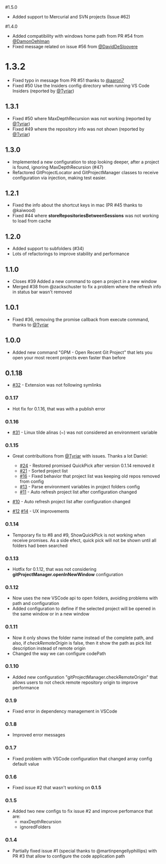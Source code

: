 #1.5.0
  - Added support to Mercurial and SVN projects (Issue #62)

#1.4.0
  - Added compatibility with windows home path from PR #54 from [@DamonOehlman](https://github.com/DamonOehlman)
  - Fixed message related on issue #56 from [@DavidDeSloovere](https://github.com/DavidDeSloovere)

# 1.3.2
  - Fixed typo in message from PR #51 thanks to [@aaron7](https://github.com/aaron7)
  - Fixed #50 Use the Insiders config directory when running VS Code Insiders (reported by [@Tyriar](https://github.com/Tyriar))

## 1.3.1
  - Fixed #50 where MaxDepthRecursion was not working (reported by [@Tyriar](https://github.com/Tyriar))
  - Fixed #49 where the repository info was not shown (reported by [@Tyriar](https://github.com/Tyriar))

## 1.3.0
  - Implemented a new configuration to stop looking deeper, after a project is found, ignoring MaxDepthRecursion (#47)
  - Refactored GitProjectLocator and GitProjectManager classes to receive configuration via injection, making test easier.

## 1.2.1
  - Fixed the info about the shortcut keys in mac (PR #45 thanks to @kaiwood)
  - Fixed #44 where **storeRepositoriesBetweenSessions** was not working to load from cache

## 1.2.0
  - Added support to subfolders (#34)
  - Lots of refactorings to improve stability and performance

## 1.1.0
  - Closes #39 Added a new command to open a project in a new window
  - Merged #38 from @zackschuster to fix a problem where the refresh info in status bar wasn't removed

## 1.0.1
  - Fixed #36, removing the promise callback from execute command, thanks to [@Tyriar](https://github.com/Tyriar)

## 1.0.0
  - Added new command "GPM - Open Recent Git Project" that lets you open your most recent projects even faster than before

## 0.1.18
  - [#32](https://github.com/felipecaputo/git-project-manager/issues/32) - Extension was not following symlinks

### 0.1.17
  - Hot fix for 0.1.16, that was with a publish error

### 0.1.16
  - [#31](https://github.com/felipecaputo/git-project-manager/issues/31) - Linux tilde alinas (~) was not considered an environment variable

### 0.1.15
  - Great contribuitions from [@Tyriar](https://github.com/Tyriar) with issues. Thanks a lot Daniel:
    - [#24](https://github.com/felipecaputo/git-project-manager/issues/24) - Restored promised QuickPick after version 0.1.14 removed it
    - [#21](https://github.com/felipecaputo/git-project-manager/issues/21) - Sorted project list
    - [#16](https://github.com/felipecaputo/git-project-manager/issues/16) - Fixed behavior that project list was keeping old repos removed from config
    - [#13](https://github.com/felipecaputo/git-project-manager/issues/13) - Parse environment variables in project folders config
    - [#11](https://github.com/felipecaputo/git-project-manager/issues/11) - Auto refresh project list after configuration changed


  - [#10](https://github.com/felipecaputo/git-project-manager/issues/10) - Auto refresh project list after configuration changed
  - [#12](https://github.com/felipecaputo/git-project-manager/issues/12) [#14](https://github.com/felipecaputo/git-project-manager/issues/14) - UX improvements


### 0.1.14
  - Temporary fix to #8 and #9, ShowQuickPick is not working when receive promises. As a side efect, quick pick will not be shown until
  all folders had been searched

### 0.1.13
  - Hotfix for 0.1.12, that was not considering **gitProjectManager.openInNewWindow** configuration

### 0.1.12
  - Now uses the new VSCode api to open folders, avoiding problems with path and configuration
  - Added configuration to define if the selected project will be opened in the same window or in a new window

### 0.1.11
  - Now it only shows the folder name instead of the complete path, and also, if *checkRemoteOrigin* is
  false, then it show the path as pick list description instead of remote origin
  - Changed the way we can configure codePath

### 0.1.10
  - Added new configuration "gitProjectManager.checkRemoteOrigin" that allows users to
  not check remote repository origin to improve performance

### 0.1.9
  - Fixed error in dependency management in VSCode

### 0.1.8
  - Improved error messages

### 0.1.7
  - Fixed problem with VSCode configuration that changed array config default value

### 0.1.6
  - Fixed issue #2 that wasn't working on **0.1.5**

### 0.1.5
  - Added two new configs to fix issue #2 and improve perfomance that are:
    - maxDepthRecursion
    - ignoredFolders

### 0.1.4
  - Partially fixed issue #1 (special thanks to @martinpengellyphillips) with PR #3
  that allow to configure the code application path
